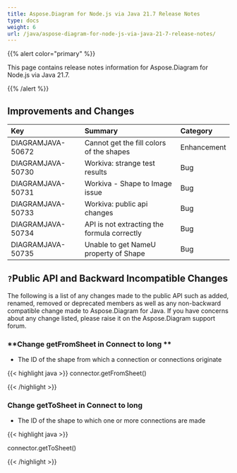 ```yaml
---
title: Aspose.Diagram for Node.js via Java 21.7 Release Notes
type: docs
weight: 6
url: /java/aspose-diagram-for-node-js-via-java-21-7-release-notes/
---
```


{{% alert color="primary" %}}

This page contains release notes information for Aspose.Diagram for Node.js via Java 21.7.

{{% /alert %}}
## **Improvements and Changes** ##

|**Key**|**Summary**|**Category**|
| :- | :- | :- |
|DIAGRAMJAVA-50672|Cannot get the fill colors of the shapes|Enhancement|
|DIAGRAMJAVA-50730|Workiva: strange test results|Bug|
|DIAGRAMJAVA-50731|Workiva - Shape to Image issue|Bug|
|DIAGRAMJAVA-50733|Workiva: public api changes|Bug|
|DIAGRAMJAVA-50734|API is not extracting the formula correctly|Bug|
|DIAGRAMJAVA-50735|Unable to get NameU property of Shape|Bug|
## `?`**Public API and Backward Incompatible Changes**
The following is a list of any changes made to the public API such as added, renamed, removed or deprecated members as well as any non-backward compatible change made to Aspose.Diagram for Java. If you have concerns about any change listed, please raise it on the Aspose.Diagram support forum.
### **Change getFromSheet in Connect to long **
-  The ID of the shape from which a connection or connections originate

{{< highlight java >}}
connector.getFromSheet()

{{< /highlight >}}
### **Change getToSheet in Connect to long**
-  The ID of the shape to which one or more connections are made

{{< highlight java >}}

connector.getToSheet()

{{< /highlight >}}
